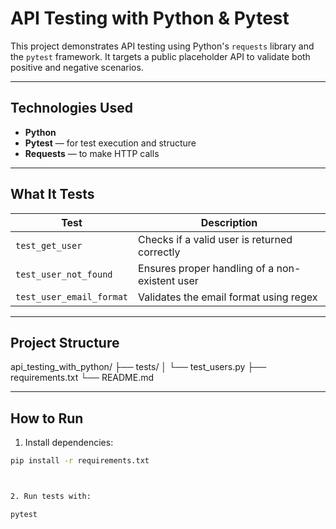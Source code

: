 # API Testing with Python & Pytest

This project demonstrates API testing using Python's `requests` library and the `pytest` framework. It targets a public placeholder API to validate both positive and negative scenarios.

---

## Technologies Used

- **Python**
- **Pytest** — for test execution and structure
- **Requests** — to make HTTP calls

---

## What It Tests

| Test | Description |
|------|-------------|
| `test_get_user` | Checks if a valid user is returned correctly |
| `test_user_not_found` | Ensures proper handling of a non-existent user |
| `test_user_email_format` | Validates the email format using regex |

---

## Project Structure

api_testing_with_python/
├── tests/
│ └── test_users.py
├── requirements.txt
└── README.md


---

## How to Run

1. Install dependencies:

```bash
pip install -r requirements.txt



2. Run tests with:

pytest

